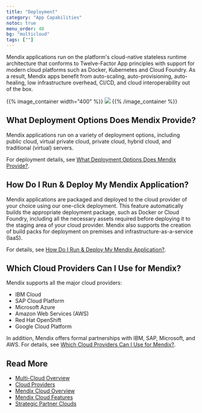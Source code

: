 ```yaml
---
title: "Deployment"
category: "App Capabilities"
notoc: true
menu_order: 40
bg: "multicloud"
tags: [""]
---
```


Mendix applications run on the platform's cloud-native stateless runtime architecture that conforms to Twelve-Factor App principles with support for modern cloud platforms such as Docker, Kubernetes and Cloud Foundry. As a result, Mendix apps benefit from auto-scaling, auto-provisioning, auto-healing, low infrastructure overhead, CI/CD, and cloud interoperability out of the box.

{{% image_container width="400" %}}
![](attachments/deployment-overview.png)
{{% /image_container %}}

## What Deployment Options Does Mendix Provide?

Mendix applications run on a variety of deployment options, including public cloud, virtual private cloud, private cloud, hybrid cloud, and traditional (virtual) servers. 

For deployment details, see [What Deployment Options Does Mendix Provide?](multi-cloud-overview#deployment-options).

## How Do I Run & Deploy My Mendix Application?

Mendix applications are packaged and deployed to the cloud provider of your choice using our one-click deployment. This feature automatically builds the appropriate deployment package, such as Docker or Cloud Foundry, including all the necessary assets required before deploying it to the staging area of your cloud provider. Mendix also supports the creation of build packs for deployment on premises and infrastructure-as-a-service (IaaS).

For details, see [How Do I Run & Deploy My Mendix Application?](multi-cloud-overview#run-deploy).

## Which Cloud Providers Can I Use for Mendix?

Mendix supports all the major cloud providers:

* IBM Cloud 
* SAP Cloud Platform 
* Microsoft Azure
* Amazon Web Services (AWS)
* Red Hat OpenShift
* Google Cloud Platform

In addition, Mendix offers formal partnerships with IBM, SAP, Microsoft, and AWS. For details, see [Which Cloud Providers Can I Use for Mendix?](cloud-providers#which-cloud).

## Read More

* [Multi-Cloud Overview](multi-cloud-overview)
* [Cloud Providers](cloud-providers)
* [Mendix Cloud Overview](mendix-cloud-overview)
* [Mendix Cloud Features](mendix-cloud-features)
* [Strategic Partner Clouds](strategic-partner-cloud)
